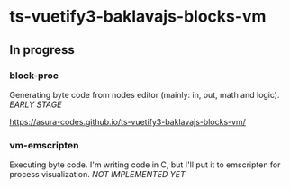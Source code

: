 # ts-vuetify3-baklavajs-blocks-vm

## In progress

### block-proc

Generating byte code from nodes editor (mainly: in, out, math and logic). *EARLY STAGE*

https://asura-codes.github.io/ts-vuetify3-baklavajs-blocks-vm/

### vm-emscripten

Executing byte code. I'm writing code in C, but I'll put it to emscripten for process visualization. *NOT IMPLEMENTED YET*